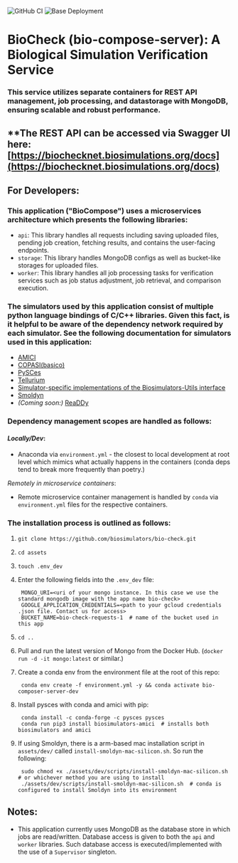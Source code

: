 ![GitHub CI](https://github.com/biosimulators/bio-check/actions/workflows/ci.yml/badge.svg)
![Base Deployment](https://github.com/biosimulators/bio-check/actions/workflows/deploy-base.yml/badge.svg)

# BioCheck (bio-compose-server): A Biological Simulation Verification Service
### __This service utilizes separate containers for REST API management, job processing, and datastorage with MongoDB, ensuring scalable and robust performance.__

## **The REST API can be accessed via Swagger UI here: [https://biochecknet.biosimulations.org/docs](https://biochecknet.biosimulations.org/docs)

## **For Developers:**

### This application ("BioCompose") uses a microservices architecture which presents the following libraries:

- `api`: This library handles all requests including saving uploaded files, pending job creation, fetching results, and contains the user-facing endpoints.
- `storage`: This library handles MongoDB configs as well as bucket-like storages for uploaded files.
- `worker`: This library handles all job processing tasks for verification services such as job status adjustment, job retrieval, and comparison execution.

### The simulators used by this application consist of multiple python language bindings of C/C++ libraries. Given this fact, is it helpful to be aware of the dependency network required by each simulator. See the following documentation for simulators used in this application:

- [AMICI](https://amici.readthedocs.io/en/latest/python_installation.html)
- [COPASI(basico)](https://basico.readthedocs.io/en/latest/quickstart/get-started.html#installation)
- [PySCes](https://pyscesdocs.readthedocs.io/en/latest/userguide_doc.html#installing-and-configuring)
- [Tellurium](https://tellurium.readthedocs.io/en/latest/installation.html)
- [Simulator-specific implementations of the Biosimulators-Utils interface](https://docs.biosimulations.org/users/biosimulators-packages)
- [Smoldyn](https://www.smoldyn.org/SmoldynManual.pdf)
- *(Coming soon:)* [ReaDDy](https://readdy.github.io/installation.html)


### Dependency management scopes are handled as follows:

#### _*Locally/Dev*_:
- Anaconda via `environment.yml` - the closest to local development at root level which mimics what actually happens in the containers (conda deps tend to break more frequently than poetry.)

_*Remotely in microservice containers*_:
- Remote microservice container management is handled by `conda` via `environment.yml` files for the respective containers.

### The installation process is outlined as follows:

1. `git clone https://github.com/biosimulators/bio-check.git`
2. `cd assets`
3. `touch .env_dev`
4. Enter the following fields into the `.env_dev` file: 
        
        MONGO_URI=<uri of your mongo instance. In this case we use the standard mongodb image with the app name bio-check>
        GOOGLE_APPLICATION_CREDENTIALS=<path to your gcloud credentials .json file. Contact us for access>
        BUCKET_NAME=bio-check-requests-1  # name of the bucket used in this app
5. `cd ..`
6. Pull and run the latest version of Mongo from the Docker Hub. (`docker run -d -it mongo:latest` or similar.)
7. Create a conda env from the environment file at the root of this repo:
         
        conda env create -f environment.yml -y && conda activate bio-composer-server-dev
8. Install pysces with conda and amici with pip:
   
        conda install -c conda-forge -c pysces pysces
        conda run pip3 install biosimulators-amici  # installs both biosimulators and amici
9. If using Smoldyn, there is a arm-based mac installation script in `assets/dev/` called `install-smoldyn-mac-silicon.sh`. So run the following:

        sudo chmod +x ./assets/dev/scripts/install-smoldyn-mac-silicon.sh  # or whichever method you are using to install
        ./assets/dev/scripts/install-smoldyn-mac-silicon.sh  # conda is configured to install Smoldyn into its environment


## Notes:
- This application currently uses MongoDB as the database store in which jobs are read/written. Database access is given to both the `api` and `worker` libraries. Such database access is 
executed/implemented with the use of a `Supervisor` singleton.

